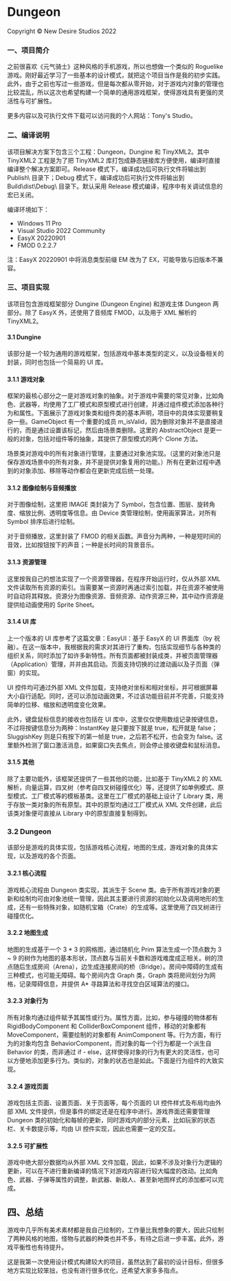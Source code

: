 # Dungeon

Copyright © New Desire Studios 2022

### 一、项目简介

之前很喜欢《元气骑士》这种风格的手机游戏，所以也想做一个类似的 Roguelike 游戏。刚好最近学习了一些基本的设计模式，就把这个项目当作是我的初步实践。此外，由于之前也写过一些游戏，但是每次都从零开始，对于游戏内对象的管理也比较混乱，所以这次也希望构建一个简单的通用游戏框架，使得游戏具有更强的灵活性与可扩展性。

更多内容以及可执行文件下载可以访问我的个人网站：Tony's Studio。

### 二、编译说明

该项目解决方案下包含三个工程：Dungeon，Dungine 和 TinyXML2。其中 TinyXML2 工程是为了把 TinyXML2 库打包成静态链接库方便使用，编译时直接编译整个解决方案即可。Release 模式下，编译成功后可执行文件将输出到 Publish\ 目录下；Debug 模式下，编译成功后可执行文件将输出到 Build\dist\Debug\ 目录下。默认采用 Release 模式编译，程序中有关调试信息的宏已关闭。

编译环境如下：

- Windows 11 Pro
- Visual Studio 2022 Community
- EasyX 20220901
- FMOD 0.2.2.7

注：EasyX 20220901 中将消息类型前缀 EM 改为了 EX，可能导致与旧版本不兼容。

### 三、项目实现

该项目包含游戏框架部分 Dungine (Dungeon Engine) 和游戏主体 Dungeon 两部分。除了 EasyX 外，还使用了音频库 FMOD，以及用于 XML 解析的 TinyXML2。

#### 3.1 Dungine

该部分是一个较为通用的游戏框架，包括游戏中基本类型的定义，以及设备相关的封装，同时也包括一个简易的 UI 库。

#### 3.1.1 游戏对象

框架的最核心部分之一是对游戏对象的抽象。对于游戏中需要的常见对象，比如角色、武器等，均使用了工厂模式和原型模式进行创建，并通过组件模式添加各种行为和属性。下面展示了游戏对象类和组件类的基本声明，项目中的具体实现要稍复杂一些。GameObject 有一个重要的成员 m_isValid，因为删除对象并不是直接进行的，而是通过设置该标记，然后由场景类删除。这里的 AbstractObject 是更一般的对象，包括对组件等的抽象，其提供了原型模式的两个 Clone 方法。

场景类对游戏中的所有对象进行管理，主要通过对象池实现。（这里的对象池只是保存游戏场景中的所有对象，并不是提供对象复用的功能。）所有在更新过程中遇到的对象添加、移除等动作都会在更新完成后统一处理。

#### 3.1.2 图像绘制与音频播放


对于图像绘制，这里把 IMAGE 类封装为了 Symbol，包含位置、图层、旋转角度、缩放比例、透明度等信息。由 Device 类管理绘制，使用画家算法，对所有 Symbol 排序后进行绘制。

对于音频播放，这里封装了 FMOD 的相关函数。声音分为两种，一种是短时间的音效，比如按钮按下的声音；一种是长时间的背景音乐。

#### 3.1.3 资源管理

这里按我自己的想法实现了一个资源管理器，在程序开始运行时，仅从外部 XML 文件读取所有资源的索引。当需要某一资源时再通过索引加载，并在资源不被使用时自动将其释放。资源分为图像资源、音频资源、动作资源三种，其中动作资源是提供给动画使用的 Sprite Sheet。

#### 3.1.4 UI 库

上一个版本的 UI 库参考了这篇文章：EasyUI：基于 EasyX 的 UI 界面库（by 祝融）。在这一版本中，我根据我的需求对其进行了重构，包括实现细节与各种类的组织关系，同时添加了如许多新特性。所有页面都被封装成类，并被页面管理器（Application）管理，并并由其启动。页面支持切换的过渡动画以及子页面（弹窗）的实现。

UI 控件均可通过外部 XML 文件加载，支持绝对坐标和相对坐标，并可根据屏幕大小自行适配。同时，还可以添加动画效果，不过该功能目前并不完善，只能支持简单的位移、缩放和透明度变化效果。

此外，键盘鼠标信息的接收也包括在 UI 库中，这里仅仅使用数组记录按键信息，不过将按键信息分为两种：InstantKey 是只要按下就是 true，松开就是 false；SluggishKey 则是只有按下的第一帧是 true，之后若不松开，也会变为 false。这里额外检测了窗口激活消息，如果窗口失去焦点，则会停止接收键盘和鼠标消息。

#### 3.1.5 其他

除了主要功能外，该框架还提供了一些其他的功能，比如基于 TinyXML2 的 XML 解析，向量运算，四叉树（参考自四叉树碰撞优化）等，还提供了如单例模式、原型模式、工厂模式等的模板基类。这里在工厂模式的基础上设计了 Library 类，用于存放一类对象的所有原型。其中的原型均通过工厂模式从 XML 文件创建，此后该类对象便可直接从 Library 中的原型直接复制得到。

### 3.2 Dungeon

该部分是游戏的具体实现，包括游戏核心流程，地图的生成，游戏对象的具体实现，以及游戏的各个页面。

#### 3.2.1 核心流程

游戏核心流程由 Dungeon 类实现，其派生于 Scene 类。由于所有游戏对象的更新和绘制均可由对象池统一管理，因此其主要进行资源的初始化以及调用地形的生成，还有一些特殊对象，如随机宝箱（Crate）的生成等。这里使用了四叉树进行碰撞优化。

#### 3.2.2 地图生成

地图的生成基于一个 3 * 3 的网格图，通过随机化 Prim 算法生成一个顶点数为 3 ~ 9 的树作为地图的基本形状，顶点数与当前关卡数和游戏难度成正相关。树的顶点随后生成房间（Arena），边生成连接房间的桥（Bridge）。房间中障碍的生成有三种模式，也可能无障碍。每个房间内含 Graph 类，Graph 类将房间划分为网格，记录障碍信息，并提供 A* 寻路算法和寻找空白区域算法的接口。

#### 3.2.3 对象行为

所有对象均通过组件赋予其属性或行为。属性方面，比如，参与碰撞的物体都有 RigidBodyComponent 和 ColliderBoxComponent 组件，移动的对象都有 MoveComponent，需要绘制的对象都有 AnimComponent 等。行为方面，有行为的对象均包含 BehaviorComponent，而对象的每一个行为都是一个派生自 Behavior 的类，而非通过 if - else，这样使得对象的行为有更大的灵活性，也可以方便地添加更多行为。类似的，对象的状态也是如此。下面是行为组件的大致实现。

#### 3.2.4 游戏页面

游戏包括主页面、设置页面、关于页面等，每个页面的 UI 控件样式及布局均由外部 XML 文件提供，但是事件的绑定还是在程序中进行。游戏界面还需要管理 Dungeon 类的初始化和每帧的更新，同时游戏内的部分元素，比如玩家的状态栏、关卡数提示等，均由 UI 控件实现，因此也需要一定的交互。

#### 3.2.5 可扩展性

游戏中绝大部分数据均从外部 XML 文件加载，因此，如果不涉及对象行为逻辑的更新，可以在不进行重新编译的情况下对游戏内容进行较大幅度的改动。比如角色、武器、子弹等属性的调整，新武器、新敌人、甚至新地图样式的添加都可以完成。

## 四、总结

游戏中几乎所有美术素材都是我自己绘制的，工作量比我想象的要大，因此只绘制了两种风格的地图，怪物与武器的种类也并不多，有待之后进一步丰富。此外，游戏平衡性也有待提升。

这是我第一次使用设计模式构建较大的项目，虽然达到了最初的设计目标，但很多地方实现比较笨拙，也没有进行很多优化，还希望大家多多指点。